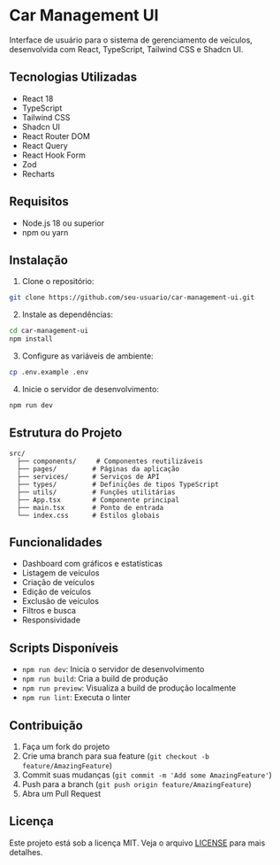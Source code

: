 # Car Management UI

Interface de usuário para o sistema de gerenciamento de veículos, desenvolvida com React, TypeScript, Tailwind CSS e Shadcn UI.

## Tecnologias Utilizadas

- React 18
- TypeScript
- Tailwind CSS
- Shadcn UI
- React Router DOM
- React Query
- React Hook Form
- Zod
- Recharts

## Requisitos

- Node.js 18 ou superior
- npm ou yarn

## Instalação

1. Clone o repositório:
```bash
git clone https://github.com/seu-usuario/car-management-ui.git
```

2. Instale as dependências:
```bash
cd car-management-ui
npm install
```

3. Configure as variáveis de ambiente:
```bash
cp .env.example .env
```

4. Inicie o servidor de desenvolvimento:
```bash
npm run dev
```

## Estrutura do Projeto

```
src/
  ├── components/     # Componentes reutilizáveis
  ├── pages/         # Páginas da aplicação
  ├── services/      # Serviços de API
  ├── types/         # Definições de tipos TypeScript
  ├── utils/         # Funções utilitárias
  ├── App.tsx        # Componente principal
  ├── main.tsx       # Ponto de entrada
  └── index.css      # Estilos globais
```

## Funcionalidades

- Dashboard com gráficos e estatísticas
- Listagem de veículos
- Criação de veículos
- Edição de veículos
- Exclusão de veículos
- Filtros e busca
- Responsividade

## Scripts Disponíveis

- `npm run dev`: Inicia o servidor de desenvolvimento
- `npm run build`: Cria a build de produção
- `npm run preview`: Visualiza a build de produção localmente
- `npm run lint`: Executa o linter

## Contribuição

1. Faça um fork do projeto
2. Crie uma branch para sua feature (`git checkout -b feature/AmazingFeature`)
3. Commit suas mudanças (`git commit -m 'Add some AmazingFeature'`)
4. Push para a branch (`git push origin feature/AmazingFeature`)
5. Abra um Pull Request

## Licença

Este projeto está sob a licença MIT. Veja o arquivo [LICENSE](LICENSE) para mais detalhes.
